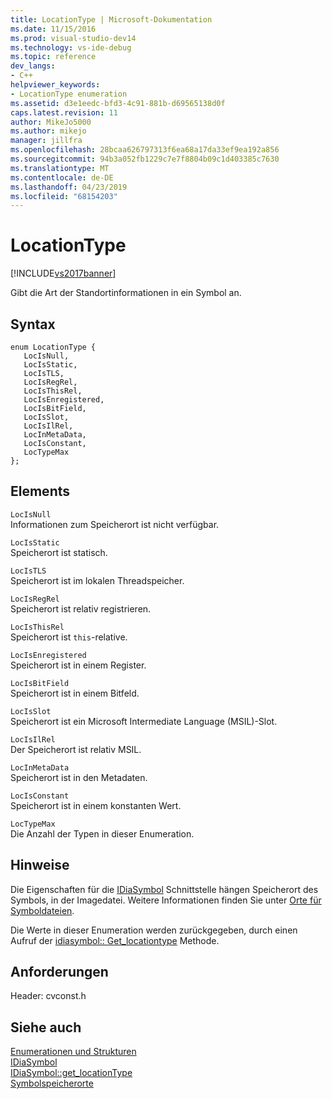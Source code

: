 ```yaml
---
title: LocationType | Microsoft-Dokumentation
ms.date: 11/15/2016
ms.prod: visual-studio-dev14
ms.technology: vs-ide-debug
ms.topic: reference
dev_langs:
- C++
helpviewer_keywords:
- LocationType enumeration
ms.assetid: d3e1eedc-bfd3-4c91-881b-d69565138d0f
caps.latest.revision: 11
author: MikeJo5000
ms.author: mikejo
manager: jillfra
ms.openlocfilehash: 28bcaa626797313f6ea68a17da33ef9ea192a856
ms.sourcegitcommit: 94b3a052fb1229c7e7f8804b09c1d403385c7630
ms.translationtype: MT
ms.contentlocale: de-DE
ms.lasthandoff: 04/23/2019
ms.locfileid: "68154203"
---
```

# <a name="locationtype"></a>LocationType
[!INCLUDE[vs2017banner](../../includes/vs2017banner.md)]

Gibt die Art der Standortinformationen in ein Symbol an.  
  
## <a name="syntax"></a>Syntax  
  
```cpp#  
enum LocationType {   
   LocIsNull,  
   LocIsStatic,  
   LocIsTLS,  
   LocIsRegRel,  
   LocIsThisRel,  
   LocIsEnregistered,  
   LocIsBitField,  
   LocIsSlot,  
   LocIsIlRel,  
   LocInMetaData,  
   LocIsConstant,  
   LocTypeMax  
};  
```  
  
## <a name="elements"></a>Elements  
 `LocIsNull`  
 Informationen zum Speicherort ist nicht verfügbar.  
  
 `LocIsStatic`  
 Speicherort ist statisch.  
  
 `LocIsTLS`  
 Speicherort ist im lokalen Threadspeicher.  
  
 `LocIsRegRel`  
 Speicherort ist relativ registrieren.  
  
 `LocIsThisRel`  
 Speicherort ist `this`-relative.  
  
 `LocIsEnregistered`  
 Speicherort ist in einem Register.  
  
 `LocIsBitField`  
 Speicherort ist in einem Bitfeld.  
  
 `LocIsSlot`  
 Speicherort ist ein Microsoft Intermediate Language (MSIL)-Slot.  
  
 `LocIsIlRel`  
 Der Speicherort ist relativ MSIL.  
  
 `LocInMetaData`  
 Speicherort ist in den Metadaten.  
  
 `LocIsConstant`  
 Speicherort ist in einem konstanten Wert.  
  
 `LocTypeMax`  
 Die Anzahl der Typen in dieser Enumeration.  
  
## <a name="remarks"></a>Hinweise  
 Die Eigenschaften für die [IDiaSymbol](../../debugger/debug-interface-access/idiasymbol.md) Schnittstelle hängen Speicherort des Symbols, in der Imagedatei. Weitere Informationen finden Sie unter [Orte für Symboldateien](../../debugger/debug-interface-access/symbol-locations.md).  
  
 Die Werte in dieser Enumeration werden zurückgegeben, durch einen Aufruf der [idiasymbol:: Get_locationtype](../../debugger/debug-interface-access/idiasymbol-get-locationtype.md) Methode.  
  
## <a name="requirements"></a>Anforderungen  
 Header: cvconst.h  
  
## <a name="see-also"></a>Siehe auch  
 [Enumerationen und Strukturen](../../debugger/debug-interface-access/enumerations-and-structures.md)   
 [IDiaSymbol](../../debugger/debug-interface-access/idiasymbol.md)   
 [IDiaSymbol::get_locationType](../../debugger/debug-interface-access/idiasymbol-get-locationtype.md)   
 [Symbolspeicherorte](../../debugger/debug-interface-access/symbol-locations.md)
